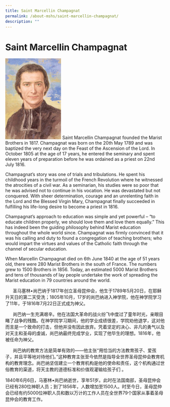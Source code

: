 ```yaml
---
title: Saint Marcellin Champagnat
permalink: /about-mshs/saint-marcellin-champagnat/
description: ""
---
```


# Saint Marcellin Champagnat



<img src="/images/Saint%20Marcellin%20Champagnat/aw-hE1Ah823CbmBggLxEsSgqdFU.jpg"  
     style="width:35%">
Saint Marcellin Champagnat founded the Marist Brothers in 1817. Champagnat was born on the 20th May 1789 and was baptized the very next day on the Feast of the Ascension of the Lord. In October 1805 at the age of 17 years, he entered the seminary and spent eleven years of preparation before he was ordained as a priest on 22nd July 1816.

Champagnat’s story was one of trials and tribulations. He spent his childhood years in the turmoil of the French Revolution where he witnessed the atrocities of a civil war. As a seminarian, his studies were so poor that he was advised not to continue in his vocation. He was devastated but not conquered. With sheer determination, courage and an unrelenting faith in the Lord and the Blessed Virgin Mary, Champagnat finally succeeded in fulfilling his life-long desire to become a priest in 1816.

Champagnat’s approach to education was simple and yet powerful – “to educate children properly, we should love them and love them equally.” This has indeed been the guiding philosophy behind Marist education throughout the whole world since. Champagnat was firmly convinced that it was his calling and duty to found a congregation of teaching brothers; who would impart the virtues and values of the Catholic faith through the channel of secular education.

When Marcellin Champagnat died on 6th June 1840 at the age of 51 years old, there were 280 Marist Brothers in the south of France. The numbers grew to 1500 Brothers in 1856. Today, an estimated 5000 Marist Brothers and tens of thousands of lay people undertake the work of spreading the Marist education in 79 countries around the world. 

      圣马塞林•尚巴纳于1817年创立圣母昆仲会，他生于1789年5月20日，在耶稣升天日的第二天受洗；1805年10月，17岁的尚巴纳进入神学院，他在神学院学习了11年，于1816年7月22日正式成为神父。

      尚巴纳一生充满艰辛。他在法国大革命的战火纷飞中度过了童年时光，亲眼目睹了战争的残酷。在神学院学习期间，他的学业成绩很差，学院劝他退学，这对他而言是一个致命的打击，但他并没有因此放弃。凭着坚定的决心、非凡的勇气以及对天主和圣母的虔诚，尚巴纳最终完成学业，实现了他毕生的理想。1816年，他被任命为神父。

      尚巴纳的教育方法是简单有效的——他主张“用恰当的方法教育孩子、爱孩子，并且平等地对待他们。”这种教育主张至今依然是指导全世界圣母昆仲会教育机构的教育理念。尚巴纳坚信建立一个教育机构是他的使命和责任，这个机构通过世俗教育的渠道，将天主教的道德标准和价值观灌输给孩子们 。

1840年6月6日，马塞林•尚巴纳逝世，享年51岁。此时在法国南部，圣母昆仲会已经有280位神职人员；到了1856年，人数增加至1500人。时至今日，圣母昆仲会已经有约5000位神职人员和数以万计的工作人员在全世界79个国家从事着圣母昆仲会的教育工作。